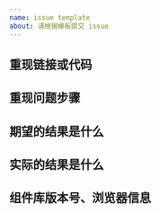 ```yaml
---
name: issue template
about: 请根据模板提交 issue
---
```


## 重现链接或代码


## 重现问题步骤


## 期望的结果是什么


## 实际的结果是什么


## 组件库版本号、浏览器信息

